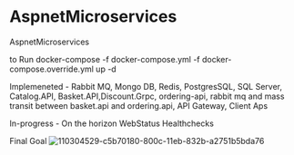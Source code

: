 # AspnetMicroservices
AspnetMicroservices

to Run 
docker-compose -f docker-compose.yml -f docker-compose.override.yml up -d

Implemeneted - Rabbit MQ, Mongo DB, Redis, PostgresSQL, SQL Server, Catalog.API, Basket.API,Discount.Grpc, ordering-api, rabbit mq and mass transit between basket.api and ordering.api, API Gateway, Client Aps


In-progress - 
On the horizon
WebStatus Healthchecks 

Final Goal 
![110304529-c5b70180-800c-11eb-832b-a2751b5bda76](https://user-images.githubusercontent.com/1406029/122149229-5cbc0280-ce21-11eb-81d5-22f050bc534d.png)
